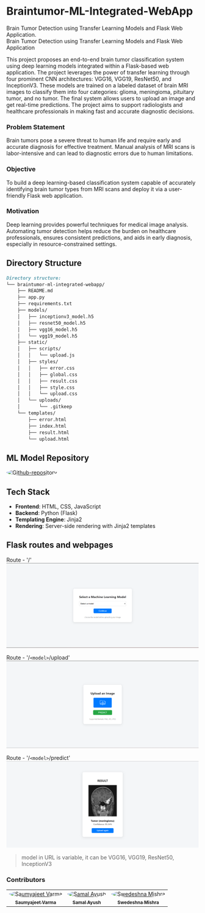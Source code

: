 # Braintumor-ML-Integrated-WebApp

Brain Tumor Detection using Transfer Learning Models and Flask Web Application. <br>
Brain Tumor Detection using Transfer Learning Models and Flask Web Application <br>

This project proposes an end-to-end brain tumor classification system using deep learning models integrated within a Flask-based web application. The project leverages the power of transfer learning through four prominent CNN architectures: VGG16, VGG19, ResNet50, and InceptionV3. These models are trained on a labeled dataset of brain MRI images to classify them into four categories: glioma, meningioma, pituitary tumor, and no tumor. The final system allows users to upload an image and get real-time predictions. The project aims to support radiologists and healthcare professionals in making fast and accurate diagnostic decisions. <br>

### Problem Statement
Brain tumors pose a severe threat to human life and require early and accurate diagnosis for effective treatment. Manual analysis of MRI scans is labor-intensive and can lead to diagnostic errors due to human limitations.

### Objective
To build a deep learning-based classification system capable of accurately identifying brain tumor types from MRI scans and deploy it via a user-friendly Flask web application.

### Motivation
Deep learning provides powerful techniques for medical image analysis. Automating tumor detection helps reduce the burden on healthcare professionals, ensures consistent predictions, and aids in early diagnosis, especially in resource-constrained settings.


## Directory Structure

```md
Directory structure:
└── braintumor-ml-integrated-webapp/
    ├── README.md
    ├── app.py
    ├── requirements.txt
    ├── models/
    │   ├── inceptionv3_model.h5
    │   ├── resnet50_model.h5
    │   ├── vgg16_model.h5
    │   └── vgg19_model.h5
    ├── static/
    │   ├── scripts/
    │   │   └── upload.js
    │   ├── styles/
    │   │   ├── error.css
    │   │   ├── global.css
    │   │   ├── result.css
    │   │   ├── style.css
    │   │   └── upload.css
    │   └── uploads/
    │       └── .gitkeep
    └── templates/
        ├── error.html
        ├── index.html
        ├── result.html
        └── upload.html

```

## ML Model Repository

<a href="https://github.com/Samal-Ayush/BrainTumorClassification"><img src="https://img.icons8.com/?size=100&id=AZOZNnY73haj&format=png&color=000000" alt="Github-repository" width="60px" style="border-radius:50%" /></a>

## Tech Stack

- **Frontend**: HTML, CSS, JavaScript
- **Backend**: Python (Flask)
- **Templating Engine**: Jinja2
- **Rendering**: Server-side rendering with Jinja2 templates

## Flask routes and webpages

Route - '/' <br>
![Route - '/'](./README-Images/index.png)

Route - '/`<model>`/upload' <br>
![Route - '/<model>/upload'](./README-Images/upload.png)

Route - '/`<model>`/predict' <br>
![Route - '/<model>/predict'](./README-Images//result.png)

> model in URL is variable, it can be VGG16, VGG19, ResNet50, InceptionV3

### Contributors

<table>
  <tr>
    <td align="center">
      <a href="https://github.com/Saumyajeet-Varma">
        <img src="https://avatars.githubusercontent.com/Saumyajeet-Varma" width="80" height="80" style="border-radius:50%" alt="Saumyajeet Varma"/>
        <br /><sub><b>Saumyajeet Varma</b></sub>
      </a>
    </td>
    <td align="center">
      <a href="https://github.com/Samal-Ayush">
        <img src="https://avatars.githubusercontent.com/Samal-Ayush" width="80" height="80" style="border-radius:50%" alt="Samal Ayush"/>
        <br /><sub><b>Samal Ayush</b></sub>
      </a>
    </td>
    <td align="center">
      <a href="https://github.com/SwedeshnaMishra">
        <img src="https://avatars.githubusercontent.com/SwedeshnaMishra" width="80" height="80" style="border-radius:50%" alt="Swedeshna Mishra"/>
        <br /><sub><b>Swedeshna Mishra</b></sub>
      </a>
    </td>
  </tr>
</table>